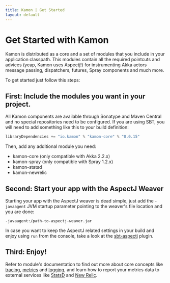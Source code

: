 ```yaml
---
title: Kamon | Get Started
layout: default
---
```


Get Started with Kamon
======================

Kamon is distributed as a core and a set of modules that you include in your application classpath. This modules contain
all the required pointcuts and advices (yeap, Kamon uses Aspectj!) for instrumenting Akka actors message passing,
dispatchers, futures, Spray components and much more.

To get started just follow this steps:


First: Include the modules you want in your project.
----------------------------------------------------

All Kamon components are available through Sonatype and Maven Central and no special repositories need to be configured.
If you are using SBT, you will need to add something like this to your build definition:

```scala
libraryDependencies += "io.kamon" % "kamon-core" % "0.0.15"
```

Then, add any additional module you need:

* kamon-core (only compatible with Akka 2.2.x)
* kamon-spray (only compatible with Spray 1.2.x)
* kamon-statsd
* kamon-newrelic


Second: Start your app with the AspectJ Weaver
----------------------------------------------

Starting your app with the AspectJ weaver is dead simple, just add the `-javaagent` JVM startup parameter pointing to
the weaver's file location and you are done:

```
-javaagent:/path-to-aspectj-weaver.jar
```

In case you want to keep the AspectJ related settings in your build and enjoy using `run` from the console, take a look
at the [sbt-aspectj](https://github.com/sbt/sbt-aspectj/) plugin.


Third: Enjoy!
-------------

Refer to module's documentation to find out more about core concepts like [tracing](/core/tracing/),
[metrics](/core/metrics/) and [logging](/core/logging/), and learn how to report your metrics data to external services
like [StatsD](/statsd/) and [New Relic](/newrelic/).

